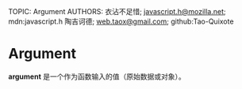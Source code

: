 TOPIC: Argument
AUTHORS: 衣沾不足惜; javascript.h@mozilla.net; mdn:javascript.h
         陶吉诃德; web.taox@gmail.com; github:Tao-Quixote

# Argument

**argument** 是一个作为函数输入的值（原始数据或对象）。

